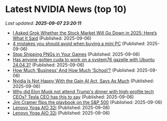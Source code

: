 # Latest NVIDIA News (top 10)
_Last updated: **2025-09-07 23:20:11**_

- [I Asked Grok Whether the Stock Market Will Go Down in 2025: Here’s What It Said](https://finance.yahoo.com/news/asked-grok-whether-stock-market-221512611.html) (Published: 2025-09-06)
- [4 mistakes you should avoid when buying a mini PC](https://www.xda-developers.com/4-mistakes-to-avoid-when-buying-a-mini-pc/) (Published: 2025-09-06)
- [Stop Shipping PNGs in Your Games](https://gamesbymason.com/blog/2025/stop-shipping-pngs/) (Published: 2025-09-06)
- [Has anyone gotten cuda to work on a system76 gazelle with Ubuntu 24.04.3?](https://askubuntu.com/questions/1555622/has-anyone-gotten-cuda-to-work-on-a-system76-gazelle-with-ubuntu-24-04-3) (Published: 2025-09-06)
- [How Much ‘Business’ And How Much ‘School’?](https://www.forbes.com/sites/shivaramrajgopal/2025/09/06/how-much-business-and-how-much-school/) (Published: 2025-09-06)
- [Nvidia Is Not Happy With the Gain AI Act, Says As Much](https://gizmodo.com/nvidia-hates-the-gain-ai-act-2000654972) (Published: 2025-09-06)
- [Why did Elon Musk not attend Trump's dinner with high-profile tech CEOs? Tesla CEO has this to say](https://economictimes.indiatimes.com/news/international/us/why-did-elon-musk-not-attend-trumps-dinner-with-high-profile-tech-ceos-tesla-ceo-has-this-to-say/articleshow/123738886.cms) (Published: 2025-09-06)
- [Jim Cramer flips the playbook on the S&P 500](https://www.thestreet.com/investing/jim-cramer-flips-the-playbook-on-the-s-p-500-) (Published: 2025-09-06)
- [Lenovo Yoga AIO 32i](https://uk.pcmag.com/desktop-pcs/159941/lenovo-yoga-aio-32i) (Published: 2025-09-06)
- [Lenovo Yoga AIO 32i](https://me.pcmag.com/en/old-desktop-pcs/32098/lenovo-yoga-aio-32i) (Published: 2025-09-06)
